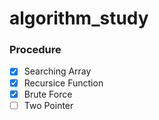 # algorithm_study

### Procedure

- [x] Searching Array
- [x] Recursice Function
- [x] Brute Force
- [ ] Two Pointer
